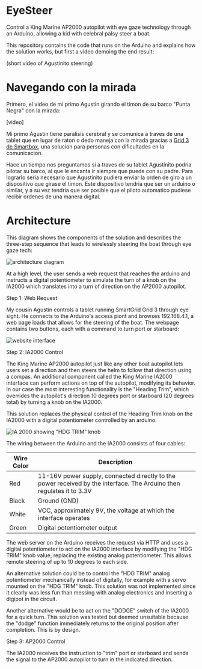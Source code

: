 # EyeSteer
Control a King Marine AP2000 autopilot with eye gaze technology through an Arduino, allowing a kid with celebral palsy steer a boat.

This repository contains the code that runs on the Arduino and explains how the solution works, but first a video demoing the end result:

(short video of Agustinito steering)

# Navegando con la mirada

Primero, el video de mi primo Agustin girando el timon de su barco "Punta Negra" con la mirada:

[video]

Mi primo Agustin tiene paralisis cerebral y se comunica a traves de una tablet que en lugar de raton o dedo maneja con la mirada gracias a [Grid 3 de Smartbox](https://thinksmartbox.com/grid/), una solucion para personas con dificultades en la comunicacion.

Hace un tiempo nos preguntamos si a traves de su tablet Agustinito podria pilotar su barco, al que le encanta ir siempre que puede con su padre. Para lograrlo seria necesario que Agustinito pudiera enviar la orden de giro a un dispositivo que girase el timon. Este dispositivo tendria que ser un arduino o similar, y a su vez tendria que ser posible que el piloto automatico pudiese recibir ordenes de una manera digital.

# Architecture
This diagram shows the components of the solution and describes the three-step sequence that leads to wirelessly steering the boat through eye gaze tech:

![architecture diagram](https://github.com/user-attachments/assets/dc9fc6ea-f8e1-4e62-971b-60a92f87ff08)

At a high level, the user sends a web request that reaches the arduino and instructs a digital potentiometer to simulate the turn of a knob on the IA2000 which translates into a turn of direction on the AP2000 autopilot.

Step 1: Web Request

My cousin Agustin controls a tablet running SmartGrid Grid 3 through eye sight. He connects to the Arduino's access piont and browses 192.168.4.1, a web page loads that allows for the steering of the boat. The webpage contains two buttons, each with a command to turn port or starboard:

![website interface](https://github.com/user-attachments/assets/2a2691f9-de93-4789-9a44-b31b86cdb956)

Step 2: IA2000 Control

The King Marine AP2000 autopilot just like any other boat autopilot lets users set a direction and then steers the helm to follow that direction using a compas. An additional component called the King Marine IA2000 interface can perform actions on top of the autopilot, modifying its behavior. In our case the most interesting functionality is the "Heading Trim", which overrides the autopilot's direction 10 degrees port or starboard (20 degrees total) by turning a knob on the IA2000.

This solution replaces the physical control of the Heading Trim knob on the IA2000 with a digital potentiometer controlled by an arduino:

![IA 2000 showing "HDG TRIM" knob](https://github.com/user-attachments/assets/2bd83b36-faa4-4c67-b1c2-4db5aebaff6c)

The wiring between the Arduino and the IA2000 consists of four cables:

| Wire Color | Description |
| ---------- | ----------- | 
| Red | 11-16V power supply, connected directly to the power received by the interface. The Arduino then regulates it to 3.3V |
| Black |	Ground (GND) |
| White | VCC, approximately 9V, the voltage at which the interface operates |
| Green | Digital potentiometer output |

The web server on the Arduino receives the request via HTTP and uses a digital potentiometer to act on the IA2000 interface by modifying the "HDG TRIM" knob value, replacing the existing analog potentiometer. This allows remote steering of up to 10 degrees to each side.

An alternative solution could be to control the "HDG TRIM" analog potentiometer mechanically instead of digitally, for example with a servo mounted on the "HDG TRIM" knob. This solution was not implemented since it clearly was less fun than messing with analog electronics and inserting a digipot in the circuit.

Another alternative would be to act on the "DODGE" switch of the IA2000 for a quick turn. This solution was tested but deemed unsuitable because the "dodge" function immediately returns to the original position after completion. This is by design.

Step 3: AP2000 Control

The IA2000 receives the instruction to "trim" port or starboard and sends the signal to the AP2000 autopilot to turn in the indicated direction.
